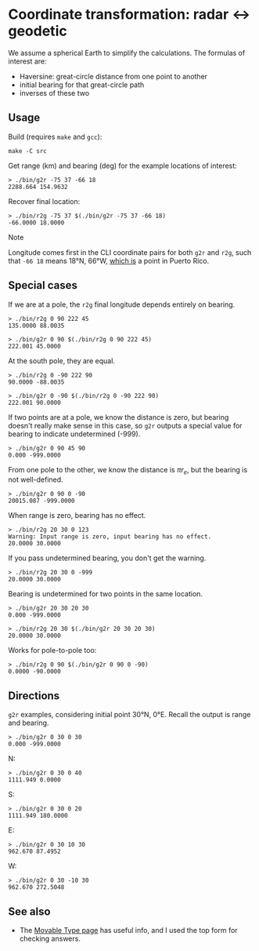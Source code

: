# Coordinate transformation: radar ↔ geodetic

We assume a spherical Earth to simplify the calculations.
The formulas of interest are:

- Haversine: great-circle distance from one point to another
- initial bearing for that great-circle path
- inverses of these two

## Usage

Build (requires `make` and `gcc`):

```
make -C src
```

Get range (km) and bearing (deg) for the example locations of interest:

```
> ./bin/g2r -75 37 -66 18
2288.664 154.9632
```

Recover final location:

```
> ./bin/r2g -75 37 $(./bin/g2r -75 37 -66 18)
-66.0000 18.0000
```

> [!NOTE]
> Longitude comes first in the CLI coordinate pairs for both `g2r` and `r2g`,
> such that `-66 18` means 18°N, 66°W,
> [which is](https://www.google.com/maps/place/18%C2%B000'00.0%22N+66%C2%B000'00.0%22W/)
> a point in Puerto Rico.

## Special cases

If we are at a pole, the `r2g` final longitude depends entirely on bearing.

```
> ./bin/r2g 0 90 222 45
135.0000 88.0035
```

```
> ./bin/g2r 0 90 $(./bin/r2g 0 90 222 45)
222.001 45.0000
```

At the south pole, they are equal.

```
> ./bin/r2g 0 -90 222 90
90.0000 -88.0035
```

```
> ./bin/g2r 0 -90 $(./bin/r2g 0 -90 222 90)
222.001 90.0000
```

If two points are at a pole, we know the distance is zero,
but bearing doesn't really make sense in this case,
so `g2r` outputs a special value for bearing to indicate undetermined (-999).

```
> ./bin/g2r 0 90 45 90
0.000 -999.0000
```

From one pole to the other, we know the distance is $\pi r_e$,
but the bearing is not well-defined.

```
> ./bin/g2r 0 90 0 -90
20015.087 -999.0000
```

When range is zero, bearing has no effect.

```
> ./bin/r2g 20 30 0 123
Warning: Input range is zero, input bearing has no effect.
20.0000 30.0000
```

If you pass undetermined bearing, you don't get the warning.

```
> ./bin/r2g 20 30 0 -999
20.0000 30.0000
```

Bearing is undetermined for two points in the same location.

```
> ./bin/g2r 20 30 20 30
0.000 -999.0000
```

```
> ./bin/r2g 20 30 $(./bin/g2r 20 30 20 30)
20.0000 30.0000
```

Works for pole-to-pole too:

```
> ./bin/r2g 0 90 $(./bin/g2r 0 90 0 -90)
0.0000 -90.0000
```

## Directions

`g2r` examples, considering initial point 30°N, 0°E.
Recall the output is range and bearing.

```
> ./bin/g2r 0 30 0 30
0.000 -999.0000
```

N:

```
> ./bin/g2r 0 30 0 40
1111.949 0.0000
```

S:

```
> ./bin/g2r 0 30 0 20
1111.949 180.0000
```

E:

```
> ./bin/g2r 0 30 10 30
962.670 87.4952
```

W:

```
> ./bin/g2r 0 30 -10 30
962.670 272.5048
```

## See also

- The [Movable Type page](https://www.movable-type.co.uk/scripts/latlong.html)
  has useful info, and I used the top form for checking answers.
